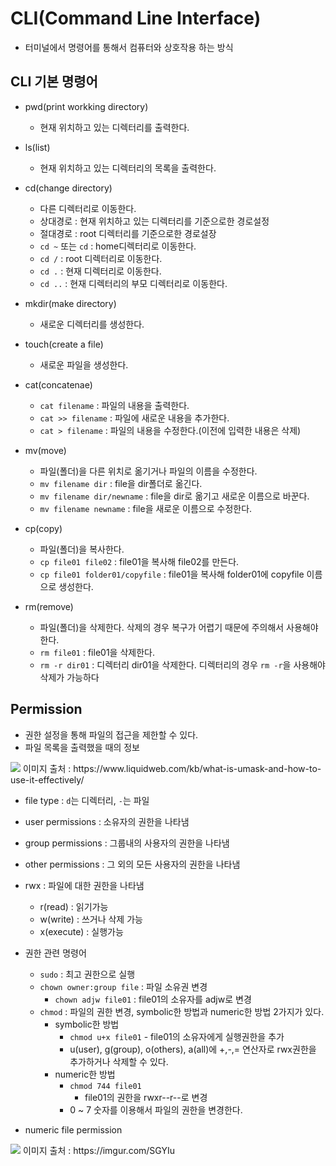 # CLI(Command Line Interface)
+ 터미널에서 명령어를 통해서 컴퓨터와 상호작용 하는 방식
   
## CLI 기본 명령어
+ pwd(print workking directory)
	+ 현재 위치하고 있는 디렉터리를 출력한다.
   
+ ls(list)
	+ 현재 위치하고 있는 디렉터리의 목록을 출력한다.
   
+ cd(change directory)
	+ 다른 디렉터리로 이동한다.
	+ 상대경로 : 현재 위치하고 있는 디렉터리를 기준으로한 경로설정
	+ 절대경로 : root 디렉터리를 기준으로한 경로설장
	+ `cd ~` 또는 `cd` : home디렉터리로 이동한다.
	+ `cd /` : root 디렉터리로 이동한다.
	+ `cd .` : 현재 디렉터리로 이동한다.
	+ `cd ..` : 현재 디렉터리의 부모 디렉터리로 이동한다.
   
+ mkdir(make directory)
	+ 새로운 디렉터리를 생성한다.
   
+ touch(create a file)
	+ 새로운 파일을 생성한다.
   
+ cat(concatenae)
	+ `cat filename` : 파일의 내용을 출력한다.
	+ `cat >> filename` : 파일에 새로운 내용을 추가한다.
	+ `cat > filename` : 파일의 내용을 수정한다.(이전에 입력한 내용은 삭제)
   
+ mv(move)
	+ 파일(폴더)을 다른 위치로 옮기거나 파일의 이름을 수정한다.
	+ `mv filename dir` : file을 dir폴더로 옮긴다.
	+ `mv filename dir/newname` : file을 dir로 옮기고 새로운 이름으로 바꾼다.
	+ `mv filename newname` : file을 새로운 이름으로 수정한다.
   
+ cp(copy)
	+ 파일(폴더)을 복사한다.
	+ `cp file01 file02` : file01을 복사해 file02를 만든다.
	+ `cp file01 folder01/copyfile` : file01을 복사해 folder01에 copyfile 이름으로 생성한다.
   
+ rm(remove)
	+ 파일(폴더)을 삭제한다. 삭제의 경우 복구가 어렵기 때문에 주의해서 사용해야한다.
	+ `rm file01` : file01을 삭제한다.
	+ `rm -r dir01` : 디렉터리 dir01을 삭제한다. 디렉터리의 경우 `rm -r`을 사용해야 삭제가 가능하다
   
## Permission
+ 권한 설정을 통해 파일의 접근을 제한할 수 있다.
+ 파일 목록을 출력했을 때의 정보
<img src = "https://res.cloudinary.com/lwgatsby/f_auto/www/uploads/2019/11/fig_permissions_chmod-command.jpg">
이미지 출처 : https://www.liquidweb.com/kb/what-is-umask-and-how-to-use-it-effectively/
   
+ file type : `d`는 디렉터리, `-`는 파일
+ user permissions : 소유자의 권한을 나타냄
+ group permissions : 그룹내의 사용자의 권한을 나타냄
+ other permissions : 그 외의 모든 사용자의 권한을 나타냄
+ rwx : 파일에 대한 권한을 나타냄
	+ r(read) : 읽기가능
	+ w(write) : 쓰거나 삭제 가능
	+ x(execute) : 실행가능
   
+ 권한 관련 명령어
	+ `sudo` : 최고 권한으로 실행
	+ `chown owner:group file` : 파일 소유권 변경
		+ `chown adjw file01` : file01의 소유자를 adjw로 변경
	+ `chmod` : 파일의 권한 변경, symbolic한 방법과 numeric한 방법 2가지가 있다.
		+ symbolic한 방법
			+ `chmod u+x file01` - file01의 소유자에게 실행권한을 추가
			+ u(user), g(group), o(others), a(all)에 +,-,= 연산자로 rwx권한을 추가하거나 삭제할 수 있다.
		+ numeric한 방법
			+ `chmod 744 file01`
				+ file01의 권한을 rwxr--r--로 변경
			+ 0 ~ 7 숫자를 이용해서 파일의 권한을 변경한다.
+ numeric file permission
<img src = "https://i.imgur.com/SGYIu.png">
이미지 출처 : https://imgur.com/SGYIu
